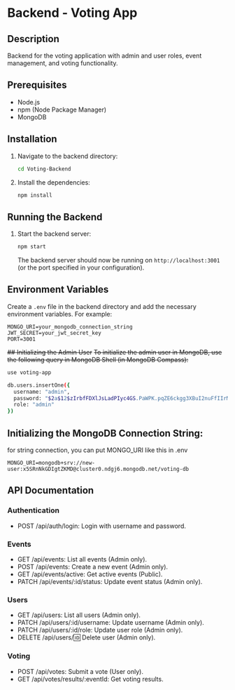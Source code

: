 # Backend - Voting App

## Description
Backend for the voting application with admin and user roles, event management, and voting functionality.

## Prerequisites
- Node.js
- npm (Node Package Manager)
- MongoDB

## Installation

1. Navigate to the backend directory:
    ```sh
    cd Voting-Backend
    ```
2. Install the dependencies:
    ```sh
    npm install
    ```

## Running the Backend

1. Start the backend server:
    ```sh
    npm start
    ```
   The backend server should now be running on `http://localhost:3001` (or the port specified in your configuration).

## Environment Variables
Create a `.env` file in the backend directory and add the necessary environment variables. For example:
```plaintext
MONGO_URI=your_mongodb_connection_string
JWT_SECRET=your_jwt_secret_key
PORT=3001
```

~~## Initializing the Admin User~~
~~To initialize the admin user in MongoDB, use the following query in MongoDB Shell (in MongoDB Compass):~~
``` sh
use voting-app

db.users.insertOne({
  username: "admin",
  password: "$2a$12$zIrbfFDXlJsLadPIyc4GS.PaWPK.pqZE6ckgg3XBuI2nuFfIIrM5O", // bcrypt hash of "testing123"
  role: "admin"
})
```

## Initializing the MongoDB Connection String:
for string connection, you can put MONGO_URI like this in .env
```
MONGO_URI=mongodb+srv://new-user:x5SRnNkGDIgtZKMD@cluster0.ndgj6.mongodb.net/voting-db
```

## API Documentation

### Authentication
- POST /api/auth/login: Login with username and password.

### Events
- GET /api/events: List all events (Admin only).
- POST /api/events: Create a new event (Admin only).
- GET /api/events/active: Get active events (Public).
- PATCH /api/events/:id/status: Update event status (Admin only).

### Users
- GET /api/users: List all users (Admin only).
- PATCH /api/users/:id/username: Update username (Admin only).
- PATCH /api/users/:id/role: Update user role (Admin only).
- DELETE /api/users/:id: Delete user (Admin only).

### Voting
- POST /api/votes: Submit a vote (User only).
- GET /api/votes/results/:eventId: Get voting results.
